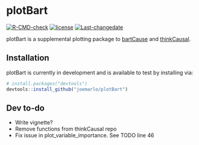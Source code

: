 
<!-- README.md is generated from README.Rmd. Please edit that file -->

# plotBart

<!-- badges: start -->

[![R-CMD-check](https://github.com/joemarlo/plotBart/workflows/R-CMD-check/badge.svg)](https://github.com/joemarlo/plotBart/actions)
[![license](https://img.shields.io/badge/license-MIT%20+%20file%20LICENSE-lightgrey.svg)](/LICENSE.md)
[![Last-changedate](https://img.shields.io/badge/last%20change-2021--09--30-yellowgreen.svg)](/commits/master)
<!-- badges: end -->

plotBart is a supplemental plotting package to
[bartCause](https://github.com/vdorie/bartCause) and
[thinkCausal](https://github.com/gperrett/thinkCausal_dev).

## Installation

plotBart is currently in development and is available to test by
installing via:

``` r
# install.packages("devtools")
devtools::install_github("joemarlo/plotBart")
```

## Dev to-do

-   Write vignette?
-   Remove functions from thinkCausal repo
-   Fix issue in plot\_variable\_importance. See TODO line 46
